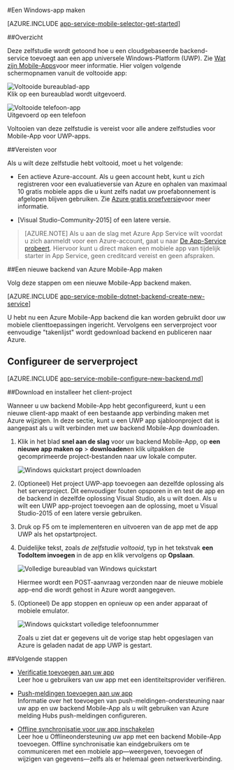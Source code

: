 <properties
    pageTitle="Een universele Windows Platform (UWP) die wordt gebruikt in de Mobile-Apps maken | Microsoft Azure"
    description="Volg deze zelfstudie aan de slag met het gebruik van de mobiele app van Azure backends voor het ontwikkelen van apps universele Windows-Platform (UWP) in C#, Visual Basic of JavaScript."
    services="app-service\mobile"
    documentationCenter="windows"
    authors="adrianhall"
    manager="erikre"
    editor=""/>

<tags
    ms.service="app-service-mobile"
    ms.workload="mobile"
    ms.tgt_pltfrm="mobile-windows"
    ms.devlang="dotnet"
    ms.topic="hero-article"
    ms.date="10/01/2016"
    ms.author="adrianha"/>

#<a name="create-a-windows-app"></a>Een Windows-app maken

[AZURE.INCLUDE [app-service-mobile-selector-get-started](../../includes/app-service-mobile-selector-get-started.md)]

##<a name="overview"></a>Overzicht

Deze zelfstudie wordt getoond hoe u een cloudgebaseerde backend-service toevoegt aan een app universele Windows-Platform (UWP). Zie [Wat zijn Mobile-Apps](app-service-mobile-value-prop.md)voor meer informatie. Hier volgen volgende schermopnamen vanuit de voltooide app:

![Voltooide bureaublad-app](./media/app-service-mobile-windows-store-dotnet-get-started/mobile-quickstart-completed-desktop.png)   
Klik op een bureaublad wordt uitgevoerd. 

![Voltooide telefoon-app](./media/app-service-mobile-windows-store-dotnet-get-started/mobile-quickstart-completed.png)  
Uitgevoerd op een telefoon

Voltooien van deze zelfstudie is vereist voor alle andere zelfstudies voor Mobile-App voor UWP-apps. 

##<a name="prerequisites"></a>Vereisten voor

Als u wilt deze zelfstudie hebt voltooid, moet u het volgende:

* Een actieve Azure-account. Als u geen account hebt, kunt u zich registreren voor een evaluatieversie van Azure en ophalen van maximaal 10 gratis mobiele apps die u kunt zelfs nadat uw proefabonnement is afgelopen blijven gebruiken. Zie [Azure gratis proefversie](https://azure.microsoft.com/pricing/free-trial/)voor meer informatie.

* [Visual Studio-Community-2015] of een latere versie.

>[AZURE.NOTE] Als u aan de slag met Azure App Service wilt voordat u zich aanmeldt voor een Azure-account, gaat u naar [De App-Service probeert](https://tryappservice.azure.com/?appServiceName=mobile). Hiervoor kunt u direct maken een mobiele app van tijdelijk starter in App Service, geen creditcard vereist en geen afspraken.

##<a name="create-a-new-azure-mobile-app-backend"></a>Een nieuwe backend van Azure Mobile-App maken

Volg deze stappen om een nieuwe Mobile-App backend maken.

[AZURE.INCLUDE [app-service-mobile-dotnet-backend-create-new-service](../../includes/app-service-mobile-dotnet-backend-create-new-service.md)]

U hebt nu een Azure Mobile-App backend die kan worden gebruikt door uw mobiele clienttoepassingen ingericht. Vervolgens een serverproject voor eenvoudige "takenlijst" wordt gedownload backend en publiceren naar Azure.

## <a name="configure-the-server-project"></a>Configureer de serverproject

[AZURE.INCLUDE [app-service-mobile-configure-new-backend.md](../../includes/app-service-mobile-configure-new-backend.md)]

##<a name="download-and-run-the-client-project"></a>Download en installeer het client-project

Wanneer u uw backend Mobile-App hebt geconfigureerd, kunt u een nieuwe client-app maakt of een bestaande app verbinding maken met Azure wijzigen. In deze sectie, kunt u een UWP app sjabloonproject dat is aangepast als u wilt verbinden met uw backend Mobile-App downloaden.

1. Klik in het blad **snel aan de slag** voor uw backend Mobile-App, op **een nieuwe app maken op** > **downloaden**en klik uitpakken de gecomprimeerde project-bestanden naar uw lokale computer.

    ![Windows quickstart project downloaden](./media/app-service-mobile-windows-store-dotnet-get-started/mobile-app-windows-quickstart.png)

3. (Optioneel) Het project UWP-app toevoegen aan dezelfde oplossing als het serverproject. Dit eenvoudiger fouten opsporen in en test de app en de backend in dezelfde oplossing Visual Studio, als u wilt doen. Als u wilt een UWP app-project toevoegen aan de oplossing, moet u Visual Studio-2015 of een latere versie gebruiken.

4. Druk op F5 om te implementeren en uitvoeren van de app met de app UWP als het opstartproject.

5. Duidelijke tekst, zoals *de zelfstudie voltooid*, typ in het tekstvak **een TodoItem invoegen** in de app en klik vervolgens op **Opslaan**.

    ![Volledige bureaublad van Windows quickstart](./media/app-service-mobile-windows-store-dotnet-get-started/mobile-quickstart-startup.png)

    Hiermee wordt een POST-aanvraag verzonden naar de nieuwe mobiele app-end die wordt gehost in Azure wordt aangegeven.

6. (Optioneel) De app stoppen en opnieuw op een ander apparaat of mobiele emulator.

    ![Windows quickstart volledige telefoonnummer](./media/app-service-mobile-windows-store-dotnet-get-started/mobile-quickstart-completed.png)

    Zoals u ziet dat er gegevens uit de vorige stap hebt opgeslagen van Azure is geladen nadat de app UWP is gestart. 

##<a name="next-steps"></a>Volgende stappen

* [Verificatie toevoegen aan uw app](app-service-mobile-windows-store-dotnet-get-started-users.md)  
  Leer hoe u gebruikers van uw app met een identiteitsprovider verifiëren.

* [Push-meldingen toevoegen aan uw app](app-service-mobile-windows-store-dotnet-get-started-push.md)  
  Informatie over het toevoegen van push-meldingen-ondersteuning naar uw app en uw backend Mobile-App als u wilt gebruiken van Azure melding Hubs push-meldingen configureren.

* [Offline synchronisatie voor uw app inschakelen](app-service-mobile-windows-store-dotnet-get-started-offline-data.md)  
  Leer hoe u Offlineondersteuning uw app met een backend Mobile-App toevoegen. Offline synchronisatie kan eindgebruikers om te communiceren met een mobiele app&mdash;weergeven, toevoegen of wijzigen van gegevens&mdash;zelfs als er helemaal geen netwerkverbinding.

<!-- Anchors. -->
<!-- Images. -->
<!-- URLs. -->
[Mobile App SDK]: http://go.microsoft.com/fwlink/?LinkId=257545
[Azure portal]: https://portal.azure.com/
[Visual Studio-Community 2015]: https://go.microsoft.com/fwLink/p/?LinkID=534203
